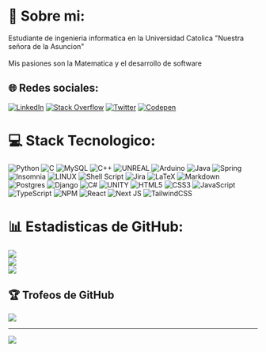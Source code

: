 # 💫 Sobre mi:
Estudiante de ingenieria informatica en la Universidad Catolica "Nuestra señora de la Asuncion"<br><br>Mis pasiones son la Matematica y el desarrollo de software


## 🌐 Redes sociales:
[![LinkedIn](https://img.shields.io/badge/LinkedIn-%230077B5.svg?logo=linkedin&logoColor=white)](https://linkedin.com/in/alain-vega-34260220b) [![Stack Overflow](https://img.shields.io/badge/-Stackoverflow-FE7A16?logo=stack-overflow&logoColor=white)](https://stackoverflow.com/users/21932484) [![Twitter](https://img.shields.io/badge/Twitter-%231DA1F2.svg?logo=Twitter&logoColor=white)](https://twitter.com/alainjosevz) [![Codepen](https://img.shields.io/badge/Codepen-000000?style=for-the-badge&logo=codepen&logoColor=white)](https://codepen.io/AlainVega) 

# 💻 Stack Tecnologico:
![Python](https://img.shields.io/badge/python-3670A0?style=flat&logo=python&logoColor=ffdd54) ![C](https://img.shields.io/badge/c-%2300599C.svg?style=flat&logo=c&logoColor=white) ![MySQL](https://img.shields.io/badge/mysql-%2300f.svg?style=flat&logo=mysql&logoColor=white) ![C++](https://img.shields.io/badge/c++-%2300599C.svg?style=flat&logo=c%2B%2B&logoColor=white) ![UNREAL](https://img.shields.io/badge/unreal-%2320232a.svg?style=flat&logo=unreal-engine&logoColor=white) ![Arduino](https://img.shields.io/badge/-Arduino-00979D?style=flat&logo=Arduino&logoColor=white) ![Java](https://img.shields.io/badge/java-%23ED8B00.svg?style=flat&logo=java&logoColor=white) ![Spring](https://img.shields.io/badge/spring-%236DB33F.svg?style=flat&logo=spring&logoColor=white) ![Insomnia](https://img.shields.io/badge/Insomnia-black?style=flat&logo=insomnia&logoColor=5849BE) ![LINUX](https://img.shields.io/badge/Linux-FCC624?style=flat&logo=linux&logoColor=black) ![Shell Script](https://img.shields.io/badge/shell_script-%23121011.svg?style=flat&logo=gnu-bash&logoColor=white) ![Jira](https://img.shields.io/badge/jira-%230A0FFF.svg?style=flat&logo=jira&logoColor=white) ![LaTeX](https://img.shields.io/badge/latex-%23008080.svg?style=flat&logo=latex&logoColor=white) ![Markdown](https://img.shields.io/badge/markdown-%23000000.svg?style=flat&logo=markdown&logoColor=white) ![Postgres](https://img.shields.io/badge/postgres-%23316192.svg?style=flat&logo=postgresql&logoColor=white) ![Django](https://img.shields.io/badge/django-%23092E20.svg?style=flat&logo=django&logoColor=white) ![C#](https://img.shields.io/badge/c%23-%23239120.svg?style=flat&logo=c-sharp&logoColor=white) ![UNITY](https://img.shields.io/badge/Unity-%2320232a.svg?style=flat&logo=unity&logoColor=white) ![HTML5](https://img.shields.io/badge/html5-%23E34F26.svg?style=flat&logo=html5&logoColor=white) ![CSS3](https://img.shields.io/badge/css3-%231572B6.svg?style=flat&logo=css3&logoColor=white) ![JavaScript](https://img.shields.io/badge/javascript-%23323330.svg?style=flat&logo=javascript&logoColor=%23F7DF1E) ![TypeScript](https://img.shields.io/badge/typescript-%23007ACC.svg?style=flat&logo=typescript&logoColor=white) ![NPM](https://img.shields.io/badge/NPM-%23000000.svg?style=flat&logo=npm&logoColor=white) ![React](https://img.shields.io/badge/react-%2320232a.svg?style=flat&logo=react&logoColor=%2361DAFB) ![Next JS](https://img.shields.io/badge/Next-black?style=flat&logo=next.js&logoColor=white) ![TailwindCSS](https://img.shields.io/badge/tailwindcss-%2338B2AC.svg?style=flat&logo=tailwind-css&logoColor=white) 
# 📊 Estadisticas de GitHub:
![](https://github-readme-stats.vercel.app/api?username=AlainVega&theme=onedark&hide_border=true&include_all_commits=true&count_private=false)<br/>
![](https://github-readme-streak-stats.herokuapp.com/?user=AlainVega&theme=onedark&hide_border=true)<br/>
![](https://github-readme-stats.vercel.app/api/top-langs/?username=AlainVega&theme=onedark&hide_border=true&layout=compact&langs_count=10&hide=jupyter%20notebook)

## 🏆 Trofeos de GitHub
![](https://github-profile-trophy.vercel.app/?username=AlainVega&theme=onedark&no-frame=true&no-bg=true&margin-w=4)

---
[![](https://visitcount.itsvg.in/api?id=AlainVega&icon=0&color=7)](https://visitcount.itsvg.in)

<!-- Proudly created with GPRM ( https://gprm.itsvg.in ) -->
